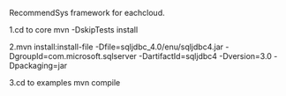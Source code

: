 RecommendSys framework for eachcloud.

1.cd to core
mvn -DskipTests install

2.mvn install:install-file -Dfile=sqljdbc_4.0/enu/sqljdbc4.jar -DgroupId=com.microsoft.sqlserver -DartifactId=sqljdbc4 -Dversion=3.0 -Dpackaging=jar


3.cd to examples
mvn compile
